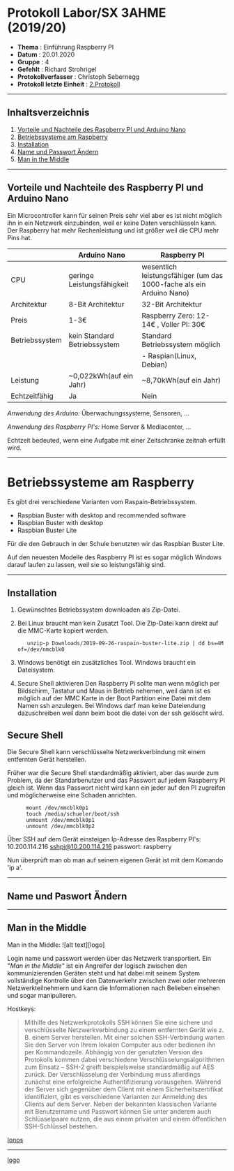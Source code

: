 # Protokoll Labor/SX 3AHME (2019/20)

* **Thema** : Einführung Raspberry PI
* **Datum** : 20.01.2020
* **Gruppe** : 4
* **Gefehlt** : Richard Strohrigel
* **Protokollverfasser** : Christoph Sebernegg
* **Protokoll letzte Einheit** : [2.Protokoll](https://github.com/HTLMechatronics/m17-3ahme-la1-sx/blob/sebchm17/sebchm17/protokolle/protokoll_2019-10-14_sebchm17.md)
--------------------------------------------------------------------------------------------------------------------------------
## Inhaltsverzeichnis
1.  [Vorteile und Nachteile des Raspberry PI und Arduino Nano](#vorteile-und-nachteile-des-raspberry-pi-und-arduino-nano)
1.  [Betriebssysteme am Raspberry](#Betriebssysteme-am-raspberry)
1.  [Installation](#installation)
1.  [Name und Passwort Ändern](#name-und-passwort-ändern)
1.  [Man in the Middle](#man-in-the-middle)

--------------------------------------------------------------------------------------------------------------------------------
## Vorteile und Nachteile des Raspberry PI und Arduino Nano
Ein Microcontroller kann für seinen Preis sehr viel aber es ist nicht möglich ihn in ein Netzwerk einzubinden, weil er keine Daten verschlüsseln kann.
Der Raspberry hat mehr Rechenleistung und ist größer weil die CPU mehr Pins hat.


|     | Arduino Nano | Raspberry PI | 
|-----|--------------|--------------|
| CPU |geringe Leistungsfähigkeit| wesentlich leistungsfähiger (um das 1000-fache als ein Arduino Nano)|
|Architektur|8-Bit Architektur|32-Bit Architektur|
|Preis| 1-3€ |  Raspberry Zero: 12-14€  , Voller PI: 30€|
|Betriebssystem| kein Standard Betriebssystem| Standard Betriebssystem möglich|
| | |- Raspian(Linux, Debian)|
|Leistung|~0,022kWh(auf ein Jahr)|~8,70kWh(auf ein Jahr)|
|Echtzeitfähig|Ja|Nein|


*Anwendung des Arduino:*
Überwachungssysteme, Sensoren, ...

*Anwendung des Raspberry PI's:*
Home Server & Mediacenter, ...

Echtzeit bedeuted, wenn eine Aufgabe mit einer Zeitschranke zeitnah erfüllt wird.

--------------------------------------------------------------------------------------------------------------------------------------------

# Betriebssysteme am Raspberry

Es gibt drei verschiedene Varianten vom Raspain-Betriebssystem.

* Raspbian Buster with desktop and recommended software
* Raspbian Buster with desktop
* Raspbian Buster Lite

Für die den Gebrauch in der Schule benutzten wir das Raspbian Buster Lite.

Auf den neuesten Modelle des Raspberry PI ist es sogar möglich Windows darauf laufen zu lassen, weil sie so leistungsfähig sind.

--------------------------------------------------------------------------------------------------------------------------------------------

## Installation

1. Gewünschtes Betriebssystem downloaden als Zip-Datei.
2. Bei Linux braucht man kein Zusatzt Tool. Die Zip-Datei kann direkt auf die MMC-Karte kopiert werden.

          unzip-p Downloads/2019-09-26-raspain-buster-lite.zip | dd bs=4M of=/dev/nmcblk0

3. Windows benötigt ein zusätzliches Tool. Windows braucht ein Dateisystem.

4. Secure Shell aktivieren
   Den Raspberry Pi sollte man wenn möglich per Bildschirm, Tastatur und Maus in Betrieb nehemen, weil dann ist es möglich auf der MMC Karte                                                  in der Boot Partition eine Datei mit dem Namen ssh anzulegen. Bei Windows darf man keine Dateiendung dazuschreiben weil dann beim boot die datei von der ssh gelöscht wird.
   



## Secure Shell 

Die Secure Shell kann verschlüsselte Netzwerkverbindung mit einem entfernten Gerät herstellen.


Früher war die Secure Shell standardmäßig aktiviert, aber das wurde zum Problem, da der Standarbenutzer und das Passwort auf jedem Raspberry PI gleich ist. Wenn das Passwort nicht wird kann ein jeder auf den PI zugreifen und möglicherweise eine Schaden anrichten.

          mount /dev/mmcblk0p1
          touch /media/schueler/boot/ssh
          unmount /dev/mmcblk0p1
          unmount /dev/mmcblk0p2
 
 Über SSH auf dem Gerät einsteigen
 Ip-Adresse des Raspberry PI's: 10.200.114.216
          sshpi@10.200.114.216
          passwort: raspberry

Nun überprüft man ob man auf seinem eigenen Gerät ist mit dem Komando 'ip a'.

--------------------------------------------------------------------------------------------------------------------------------------------

## Name und Paswort Ändern


--------------------------------------------------------------------------------------------------------------------------------------------

## Man in the Middle

Man in the Middle: 
![alt text][logo]

Login name und passwort werden über das Netzwerk transportiert. Ein "*Man in the Middle*" ist ein Angreifer der logisch zwischen den kommunizierenden Geräten steht und hat dabei mit seinem System vollständige Kontrolle über den Datenverkehr zwischen zwei oder mehreren Netzwerkteilnehmern und kann die Informationen nach Belieben einsehen und sogar manipulieren.

Hostkeys:
>Mithilfe des Netzwerkprotokolls SSH können Sie eine sichere und verschlüsselte Netzwerkverbindung zu einem entfernten Gerät wie z. B. einem Server herstellen. Mit einer solchen SSH-Verbindung warten Sie den Server von Ihrem lokalen Computer aus oder bedienen ihn per Kommandozeile. Abhängig von der genutzten Version des Protokolls kommen dabei verschiedene Verschlüsselungsalgorithmen zum Einsatz – SSH-2 greift beispielsweise standardmäßig auf AES zurück. Der Verschlüsselung der Verbindung muss allerdings zunächst eine erfolgreiche Authentifizierung vorausgehen. Während der Server sich gegenüber dem Client mit einem Sicherheitszertifikat identifiziert, gibt es verschiedene Varianten zur Anmeldung des Clients auf dem Server. Neben der bekannten klassischen Variante mit Benutzername und Passwort können Sie unter anderem auch Schlüsselpaare nutzen, die aus einem privaten und einem öffentlichen SSH-Schlüssel bestehen.

[Ionos](https://www.ionos.de/digitalguide/server/sicherheit/ssh-keys-fuer-ihre-netzwerkverbindung-nutzen/)

--------------------------------------------------------------------------------------------------------------------------------------------

[logo](https://www.google.com/search?q=Man+in+the+middle&client=firefox-b-d&sxsrf=ACYBGNSuGjLEeM2CIidNJrTV1gNq2g-S_A:1579964683052&source=lnms&tbm=isch&sa=X&ved=2ahUKEwiqnMONg5_nAhUkx4sKHft5BHsQ_AUoAXoECBEQAw&biw=1920&bih=976#imgrc=1qb5EHVvzpCVSM:)


